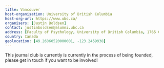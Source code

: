 ```yaml
---
title: Vancouver 
host-organisation: University of British Columbia
host-org-url: https://www.ubc.ca/
organisers: [Justin Boldsen] 
contact: justinboldsen@alumni.ubc.ca
address: [Faculty of Psychology, University of British Columbia, 1765 Cotton Drive, V5N 3V1, BC]
country: Canada
geolocation: [49.26060520000001, -123.2459938]
---
```


This journal club is currently is currently in the process of being founded, please get in touch if you want to be involved!
